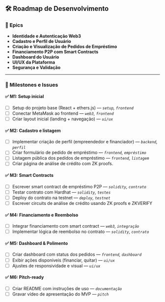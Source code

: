 
## 🛠️ Roadmap de Desenvolvimento

### 🧩 Epics

- **Identidade e Autenticação Web3**
- **Cadastro e Perfil de Usuário**
- **Criação e Visualização de Pedidos de Empréstimo**
- **Financiamento P2P com Smart Contracts**
- **Dashboard do Usuário**
- **UI/UX da Plataforma**
- **Segurança e Validação**

---

### 🚩 Milestones e Issues

#### ✅ M1: Setup inicial
- [ ] Setup do projeto base (React + ethers.js) — _`setup`, `frontend`_
- [ ] Conectar MetaMask ao frontend — _`web3`, `frontend`_
- [ ] Criar layout inicial (landing + navegação) — _`ui/ux`_

#### ✅ M2: Cadastro e listagem
- [ ] Implementar criação de perfil (empreendedor e financiador) — _`backend`, `perfil`_
- [ ] Criar formulário de pedido de empréstimo — _`frontend`, `empréstimo`_
- [ ] Listagem pública dos pedidos de empréstimo — _`frontend`, `listagem`_
- [ ] Criar página de análise de crédito com ZK proofs.

#### ✅ M3: Smart Contracts
- [ ] Escrever smart contract de empréstimo P2P — _`solidity`, `contrato`_
- [ ] Testar contrato com Hardhat — _`solidity`, `testes`_
- [ ] Deploy do contrato na testnet — _`deploy`, `testnet`_
- [ ] Escrever circuits de análise de crédito usando ZK proofs e ZKVERIFY

#### ✅ M4: Financiamento e Reembolso
- [ ] Integrar financiamento com smart contract — _`web3`, `integração`_
- [ ] Implementar lógica de reembolso no contrato — _`solidity`, `contrato`_

#### ✅ M5: Dashboard & Polimento
- [ ] Criar dashboard com status dos pedidos — _`frontend`, `dashboard`_
- [ ] Exibir ações disponíveis (financiar, quitar) — _`ui/ux`_
- [ ] Ajustes de responsividade e visual — _`ui/ux`_

#### ✅ M6: Pitch-ready
- [ ] Criar README com instruções de uso — _`documentação`_
- [ ] Gravar vídeo de apresentação do MVP — _`pitch`_
